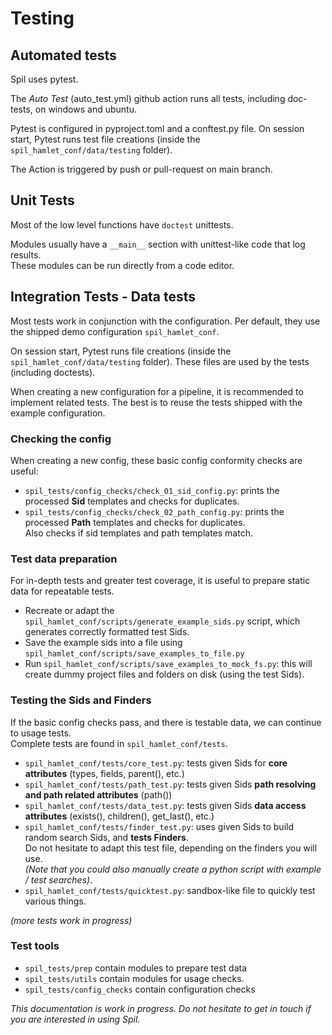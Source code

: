 # Testing

## Automated tests

Spil uses pytest.

The *Auto Test* (auto_test.yml) github action runs all tests, including doc-tests, on windows and ubuntu.

Pytest is configured in pyproject.toml and a conftest.py file.
On session start, Pytest runs test file creations (inside the `spil_hamlet_conf/data/testing` folder).

The Action is triggered by push or pull-request on main branch.


## Unit Tests

Most of the low level functions have `doctest` unittests.  

Modules usually have a `__main__` section with unittest-like code that log results.   
These modules can be run directly from a code editor.

## Integration Tests - Data tests

Most tests work in conjunction with the configuration.
Per default, they use the shipped demo configuration `spil_hamlet_conf`.

On session start, Pytest runs file creations (inside the `spil_hamlet_conf/data/testing` folder).
These files are used by the tests (including doctests).

When creating a new configuration for a pipeline, it is recommended to implement related tests.
The best is to reuse the tests shipped with the example configuration.

### Checking the config

When creating a new config, these basic config conformity checks are useful: 
- `spil_tests/config_checks/check_01_sid_config.py`: prints the processed **Sid** templates and checks for duplicates.
- `spil_tests/config_checks/check_02_path_config.py`: prints the processed **Path** templates and checks for duplicates.  
  Also checks if sid templates and path templates match.


### Test data preparation

For in-depth tests and greater test coverage, it is useful to prepare static data for repeatable tests.
 
- Recreate or adapt the `spil_hamlet_conf/scripts/generate_example_sids.py` script, which generates correctly formatted test Sids.
- Save the example sids into a file using `spil_hamlet_conf/scripts/save_examples_to_file.py`
- Run `spil_hamlet_conf/scripts/save_examples_to_mock_fs.py`: this will create dummy project files and folders on disk (using the test Sids).

### Testing the Sids and Finders

If the basic config checks pass, and there is testable data, we can continue to usage tests.  
Complete tests are found in `spil_hamlet_conf/tests`.

- `spil_hamlet_conf/tests/core_test.py`: tests given Sids for **core attributes** (types, fields, parent(), etc.)
- `spil_hamlet_conf/tests/path_test.py`: tests given Sids **path resolving and path related attributes** (path())
- `spil_hamlet_conf/tests/data_test.py`: tests given Sids **data access attributes** (exists(), children(), get_last(), etc.)
- `spil_hamlet_conf/tests/finder_test.py`: uses given Sids to build random search Sids, and **tests Finders**.  
  Do not hesitate to adapt this test file, depending on the finders you will use.  
  *(Note that you could also manually create a python script with example / test searches)*.
- `spil_hamlet_conf/tests/quicktest.py`: sandbox-like file to quickly test various things.

*(more tests work in progress)*

### Test tools

- `spil_tests/prep` contain modules to prepare test data
- `spil_tests/utils` contain modules for usage checks.
- `spil_tests/config_checks` contain configuration checks


*This documentation is work in progress. Do not hesitate to get in touch if you are interested in using Spil.*

